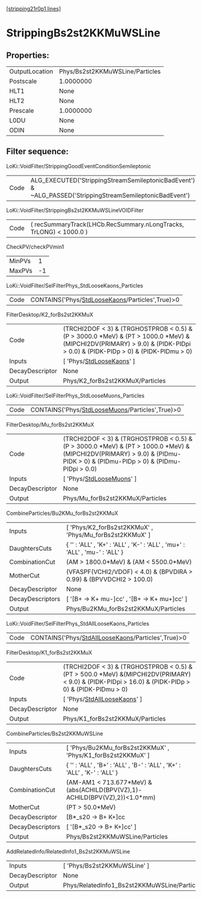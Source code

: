 [[stripping21r0p1 lines]](./stripping21r0p1-index)

# StrippingBs2st2KKMuWSLine

## Properties:

|                |                                 |
|----------------|---------------------------------|
| OutputLocation | Phys/Bs2st2KKMuWSLine/Particles |
| Postscale      | 1.0000000                       |
| HLT1           | None                            |
| HLT2           | None                            |
| Prescale       | 1.0000000                       |
| L0DU           | None                            |
| ODIN           | None                            |

## Filter sequence:

LoKi::VoidFilter/StrippingGoodEventConditionSemileptonic

|      |                                                                                                          |
|------|----------------------------------------------------------------------------------------------------------|
| Code | ALG_EXECUTED('StrippingStreamSemileptonicBadEvent') & ~ALG_PASSED('StrippingStreamSemileptonicBadEvent') |

LoKi::VoidFilter/StrippingBs2st2KKMuWSLineVOIDFilter

|      |                                                                    |
|------|--------------------------------------------------------------------|
| Code | ( recSummaryTrack(LHCb.RecSummary.nLongTracks, TrLONG) \< 1000.0 ) |

CheckPV/checkPVmin1

|        |     |
|--------|-----|
| MinPVs | 1   |
| MaxPVs | -1  |

LoKi::VoidFilter/SelFilterPhys_StdLooseKaons_Particles

|      |                                                                                                     |
|------|-----------------------------------------------------------------------------------------------------|
| Code | CONTAINS('Phys/[StdLooseKaons](./stripping21r0p1-commonparticles-stdloosekaons)/Particles',True)\>0 |

FilterDesktop/K2_forBs2st2KKMuX

|                 |                                                                                                                                                                                 |
|-----------------|---------------------------------------------------------------------------------------------------------------------------------------------------------------------------------|
| Code            | (TRCHI2DOF \< 3) & (TRGHOSTPROB \< 0.5) & (P \> 3000.0 \*MeV) & (PT \> 1000.0 \*MeV) & (MIPCHI2DV(PRIMARY) \> 9.0) & (PIDK-PIDpi \> 0.0) & (PIDK-PIDp \> 0) & (PIDK-PIDmu \> 0) |
| Inputs          | [ 'Phys/[StdLooseKaons](./stripping21r0p1-commonparticles-stdloosekaons)' ]                                                                                                   |
| DecayDescriptor | None                                                                                                                                                                            |
| Output          | Phys/K2_forBs2st2KKMuX/Particles                                                                                                                                                |

LoKi::VoidFilter/SelFilterPhys_StdLooseMuons_Particles

|      |                                                                                                     |
|------|-----------------------------------------------------------------------------------------------------|
| Code | CONTAINS('Phys/[StdLooseMuons](./stripping21r0p1-commonparticles-stdloosemuons)/Particles',True)\>0 |

FilterDesktop/Mu_forBs2st2KKMuX

|                 |                                                                                                                                                                                   |
|-----------------|-----------------------------------------------------------------------------------------------------------------------------------------------------------------------------------|
| Code            | (TRCHI2DOF \< 3) & (TRGHOSTPROB \< 0.5) & (P \> 3000.0 \*MeV) & (PT \> 1000.0 \*MeV) & (MIPCHI2DV(PRIMARY) \> 9.0) & (PIDmu-PIDK \> 0) & (PIDmu-PIDp \> 0) & (PIDmu-PIDpi \> 0.0) |
| Inputs          | [ 'Phys/[StdLooseMuons](./stripping21r0p1-commonparticles-stdloosemuons)' ]                                                                                                     |
| DecayDescriptor | None                                                                                                                                                                              |
| Output          | Phys/Mu_forBs2st2KKMuX/Particles                                                                                                                                                  |

CombineParticles/Bu2KMu_forBs2st2KKMuX

|                  |                                                                              |
|------------------|------------------------------------------------------------------------------|
| Inputs           | [ 'Phys/K2_forBs2st2KKMuX' , 'Phys/Mu_forBs2st2KKMuX' ]                    |
| DaughtersCuts    | { '' : 'ALL' , 'K+' : 'ALL' , 'K-' : 'ALL' , 'mu+' : 'ALL' , 'mu-' : 'ALL' } |
| CombinationCut   | (AM \> 1800.0\*MeV) & (AM \< 5500.0\*MeV)                                    |
| MotherCut        | (VFASPF(VCHI2/VDOF) \< 4.0) & (BPVDIRA \> 0.99) & (BPVVDCHI2 \> 100.0)       |
| DecayDescriptor  | None                                                                         |
| DecayDescriptors | [ '[B+ -\> K+ mu-]cc' , '[B+ -\> K+ mu+]cc' ]                          |
| Output           | Phys/Bu2KMu_forBs2st2KKMuX/Particles                                         |

LoKi::VoidFilter/SelFilterPhys_StdAllLooseKaons_Particles

|      |                                                                                                           |
|------|-----------------------------------------------------------------------------------------------------------|
| Code | CONTAINS('Phys/[StdAllLooseKaons](./stripping21r0p1-commonparticles-stdallloosekaons)/Particles',True)\>0 |

FilterDesktop/K1_forBs2st2KKMuX

|                 |                                                                                                                                                          |
|-----------------|----------------------------------------------------------------------------------------------------------------------------------------------------------|
| Code            | (TRCHI2DOF \< 3) & (TRGHOSTPROB \< 0.5) & (PT \> 500.0 \*MeV) &(MIPCHI2DV(PRIMARY) \< 9.0) & (PIDK-PIDpi \> 16.0) & (PIDK-PIDp \> 0) & (PIDK-PIDmu \> 0) |
| Inputs          | [ 'Phys/[StdAllLooseKaons](./stripping21r0p1-commonparticles-stdallloosekaons)' ]                                                                      |
| DecayDescriptor | None                                                                                                                                                     |
| Output          | Phys/K1_forBs2st2KKMuX/Particles                                                                                                                         |

CombineParticles/Bs2st2KKMuWSLine

|                  |                                                                                |
|------------------|--------------------------------------------------------------------------------|
| Inputs           | [ 'Phys/Bu2KMu_forBs2st2KKMuX' , 'Phys/K1_forBs2st2KKMuX' ]                  |
| DaughtersCuts    | { '' : 'ALL' , 'B+' : 'ALL' , 'B-' : 'ALL' , 'K+' : 'ALL' , 'K-' : 'ALL' }     |
| CombinationCut   | (AM-AM1 \< 713.677\*MeV) & (abs(ACHILD(BPV(VZ),1)-ACHILD(BPV(VZ),2))\<1.0\*mm) |
| MotherCut        | (PT \> 50.0\*MeV)                                                              |
| DecayDescriptor  | [B\*\_s20 -\> B+ K+]cc                                                       |
| DecayDescriptors | [ '[B\*\_s20 -\> B+ K+]cc' ]                                               |
| Output           | Phys/Bs2st2KKMuWSLine/Particles                                                |

AddRelatedInfo/RelatedInfo1_Bs2st2KKMuWSLine

|                 |                                              |
|-----------------|----------------------------------------------|
| Inputs          | [ 'Phys/Bs2st2KKMuWSLine' ]                |
| DecayDescriptor | None                                         |
| Output          | Phys/RelatedInfo1_Bs2st2KKMuWSLine/Particles |
